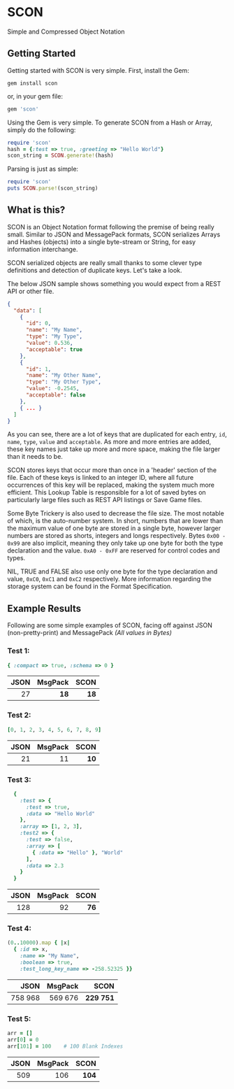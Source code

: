 # SCON

Simple and Compressed Object Notation

## Getting Started

Getting started with SCON is very simple. First, install the Gem:
```
gem install scon
```
or, in your gem file:
```ruby
gem 'scon'
```  

Using the Gem is very simple. To generate SCON from a Hash or Array, simply do the following:
```ruby
require 'scon'
hash = {:test => true, :greeting => "Hello World"}
scon_string = SCON.generate!(hash)
```
Parsing is just as simple:
```ruby
require 'scon'
puts SCON.parse!(scon_string)
```

## What is this?
SCON is an Object Notation format following the premise of being really small. Similar to JSON and MessagePack formats, SCON serializes Arrays and Hashes (objects) into a single byte-stream or String,
for easy information interchange.  

SCON serialized objects are really small thanks to some clever type definitions and detection of duplicate
keys. Let's take a look.

The below JSON sample shows something you would expect from a REST API or other file.
```json
{
  "data": [
    {
      "id": 0,
      "name": "My Name",
      "type": "My Type",
      "value": 0.536,
      "acceptable": true
    },
    {
      "id": 1,
      "name": "My Other Name",
      "type": "My Other Type",
      "value": -0.2545,
      "acceptable": false
    },
    { ... }
  ]
}
```
As you can see, there are a lot of keys that are duplicated for each entry, ```id```, ```name```,
```type```, ```value``` and ```acceptable```. As more and more entries are added, these key names
just take up more and more space, making the file larger than it needs to be.  

SCON stores keys that occur more than once in a 'header' section of the file. Each of these keys is linked
to an integer ID, where all future occurrences of this key will be replaced, making the system much more
efficient. This Lookup Table is responsible for a lot of saved bytes on particularly large files such as REST API listings or Save Game files.  

Some Byte Trickery is also used to decrease the file size. The most notable of which, is the auto-number system. In short, numbers that are lower than the maximum value of one byte are stored in a single byte, however larger numbers are stored as shorts, integers and longs respectively. Bytes ```0x00 - 0x99``` are also implicit, meaning they only take up one byte for both the type declaration and the value. ```0xA0 - 0xFF``` are reserved for control codes and types.  

NIL, TRUE and FALSE also use only one byte for the type declaration and value, ```0xC0```, ```0xC1``` and ```0xC2``` respectively. More information regarding the storage system can be found in the Format Specification.

## Example Results
Following are some simple examples of SCON, facing off against JSON (non-pretty-print) and MessagePack *(All values in Bytes)*  

### Test 1:
```ruby
{ :compact => true, :schema => 0 }
```

| JSON | MsgPack | SCON |
|-----:|--------:|-----:|
|27|**18**|**18**|

### Test 2:
```ruby
[0, 1, 2, 3, 4, 5, 6, 7, 8, 9]
```

| JSON | MsgPack | SCON |
|-----:|--------:|-----:|
|21|11|**10**|

### Test 3:
```ruby
  {
    :test => {
      :test => true,
      :data => "Hello World"
    },
    :array => [1, 2, 3],
    :test2 => {
      :test => false,
      :array => [
        { :data => "Hello" }, "World"
      ],
      :data => 2.3
    }
  }
```

| JSON | MsgPack | SCON |
|-----:|--------:|-----:|
|128|92|**76**|

### Test 4:
```ruby
(0..10000).map { |x|
  { :id => x,
    :name => "My Name",
    :boolean => true,
    :test_long_key_name => -258.52325 }}
```

| JSON | MsgPack | SCON |
|-----:|--------:|-----:|
|758 968|569 676|**229 751**|

### Test 5:
```ruby
arr = []
arr[0] = 0
arr[101] = 100    # 100 Blank Indexes
```

| JSON | MsgPack | SCON |
|-----:|--------:|-----:|
|509|106|**104**|
